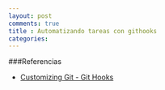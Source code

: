 ```yaml
---
layout: post
comments: true
title : Automatizando tareas con githooks
categories:
---
```



###Referencias
* [Customizing Git - Git Hooks](http://git-scm.com/book/en/Customizing-Git-Git-Hooks)  
